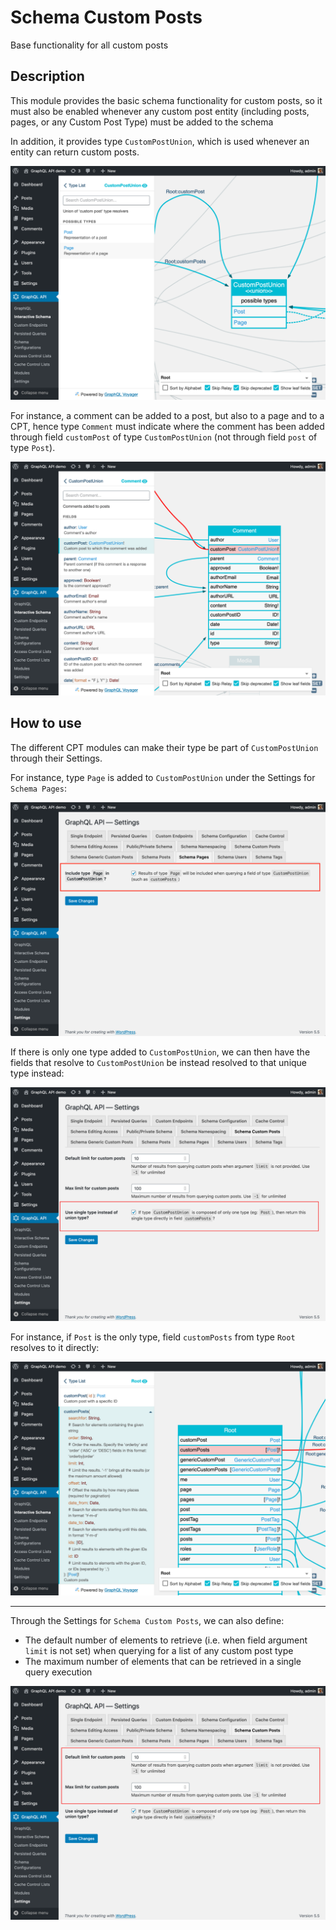 # Schema Custom Posts

Base functionality for all custom posts

## Description

This module provides the basic schema functionality for custom posts, so it must also be enabled whenever any custom post entity (including posts, pages, or any Custom Post Type) must be added to the schema

In addition, it provides type `CustomPostUnion`, which is used whenever an entity can return custom posts.

<a href="../../images/interactive-schema-custompost-union.png" target="_blank">![`CustomPostUnion` type](../../images/interactive-schema-custompost-union.png "`CustomPostUnion` type")</a>

For instance, a comment can be added to a post, but also to a page and to a CPT, hence type `Comment` must indicate where the comment has been added through field `customPost` of type `CustomPostUnion` (not through field `post` of type `Post`).

<a href="../../images/interactive-schema-comment.png" target="_blank">![`Comment` type](../../images/interactive-schema-comment.png "`Comment` type")</a>

## How to use

The different CPT modules can make their type be part of `CustomPostUnion` through their Settings.

For instance, type `Page` is added to `CustomPostUnion` under the Settings for `Schema Pages`:

<a href="../../images/settings-schema-pages.png" target="_blank">![Settings for Schema Pages](../../images/settings-schema-pages.png "Settings for Schema Pages")</a>

If there is only one type added to `CustomPostUnion`, we can then have the fields that resolve to `CustomPostUnion` be instead resolved to that unique type instead:

<a href="../../images/settings-customposts.png" target="_blank">![Settings for Custom Posts](../../images/settings-customposts.png "Settings for Custom Posts")</a>

For instance, if `Post` is the only type, field `customPosts` from type `Root` resolves to it directly:

<a href="../../images/interactive-schema-root.png" target="_blank">![`customPosts` field resolves to `Post` type](../../images/interactive-schema-root.png "`customPosts` field resolves to `Post` type")</a>

---

Through the Settings for `Schema Custom Posts`, we can also define:

- The default number of elements to retrieve (i.e. when field argument `limit` is not set) when querying for a list of any custom post type
- The maximum number of elements that can be retrieved in a single query execution

<a href="../../images/settings-customposts-limits.png" target="_blank">![Settings for Custom Post limits](../../images/settings-customposts-limits.png "Settings for Custom Post limits")</a>

